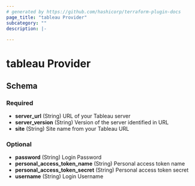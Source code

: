 ```yaml
---
# generated by https://github.com/hashicorp/terraform-plugin-docs
page_title: "tableau Provider"
subcategory: ""
description: |-
  
---
```


# tableau Provider





<!-- schema generated by tfplugindocs -->
## Schema

### Required

- **server_url** (String) URL of your Tableau server
- **server_version** (String) Version of the server identified in URL
- **site** (String) Site name from your Tableau URL

### Optional

- **password** (String) Login Password
- **personal_access_token_name** (String) Personal access token name
- **personal_access_token_secret** (String) Personal access token secret
- **username** (String) Login Username
